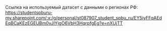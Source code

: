 

Ссылка на используемый датасет с данными о регионах РФ:  
https://studentspburu-my.sharepoint.com/:x:/g/personal/st087907_student_spbu_ru/EY5iyFFqAEdEqBCaKEzEGEUBm0vJIYjgO6VbH3HqrpfgEg?e=nXUjTT
